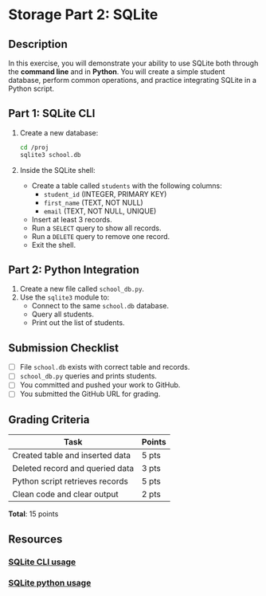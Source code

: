 # Storage Part 2: SQLite

## Description
In this exercise, you will demonstrate your ability to use SQLite both through the **command line** and in **Python**. You will create a simple student database, perform common operations, and practice integrating SQLite in a Python script.

## Part 1: SQLite CLI

1. Create a new database:
    ```bash
    cd /proj
    sqlite3 school.db
    ```

2. Inside the SQLite shell:
    - Create a table called `students` with the following columns:
        - `student_id` (INTEGER, PRIMARY KEY)
        - `first_name` (TEXT, NOT NULL)
        - `email` (TEXT, NOT NULL, UNIQUE)
    - Insert at least 3 records.
    - Run a `SELECT` query to show all records.
    - Run a `DELETE` query to remove one record.
    - Exit the shell.

## Part 2: Python Integration

1. Create a new file called `school_db.py`.
2. Use the `sqlite3` module to:
    - Connect to the same `school.db` database.
    - Query all students.
    - Print out the list of students.

## Submission Checklist

- [ ] File `school.db` exists with correct table and records.
- [ ] `school_db.py` queries and prints students.
- [ ] You committed and pushed your work to GitHub.
- [ ] You submitted the GitHub URL for grading.

## Grading Criteria

| Task                             | Points |
|----------------------------------|--------|
| Created table and inserted data  | 5 pts  |
| Deleted record and queried data  | 3 pts  |
| Python script retrieves records  | 5 pts  |
| Clean code and clear output      | 2 pts  |

**Total**: 15 points

## Resources
### [SQLite CLI usage](../resources/sqlite_cli_usage.md)
### [SQLite python usage](../resources/sqlite_python_usage.md)
